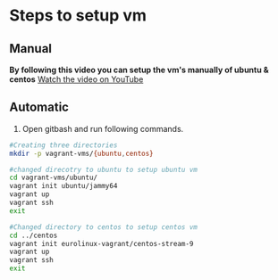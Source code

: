 # Steps to setup vm
## Manual
**By following this video you can setup the vm's manually of ubuntu & centos**
[Watch the video on YouTube](https://www.youtube.com/watch?v=4j2juiMJIhg&t=350s)

## Automatic
1. Open gitbash and run following commands.</br>
```bash
#Creating three directories
mkdir -p vagrant-vms/{ubuntu,centos}

#changed direcotry to ubuntu to setup ubuntu vm
cd vagrant-vms/ubuntu/
vagrant init ubuntu/jammy64
vagrant up
vagrant ssh
exit

#Changed directory to centos to setup centos vm
cd ../centos
vagrant init eurolinux-vagrant/centos-stream-9
vagrant up
vagrant ssh
exit
```
